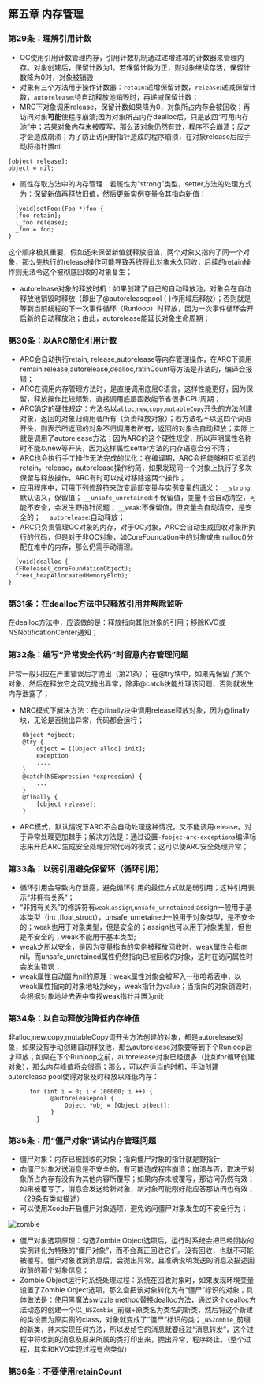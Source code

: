 ## 第五章 内存管理
### 第29条：理解引用计数
- OC使用引用计数管理内存，引用计数机制通过递增递减的计数器来管理内存。对象创建后，保留计数为1。若保留计数为正，则对象继续存活，保留计数降为0时，对象被销毁
- 对象有三个方法用于操作计数器：`retain`:递增保留计数，`release`:递减保留计数，`autorelease`:待自动释放池销毁时，再递减保留计数；
- MRC下对象调用release，保留计数如果降为0，对象所占内存会被回收；再访问对象**可能**使程序崩溃;因为对象所占内存dealloc后，只是放回“可用内存池”中；若果对象内存未被覆写，那么该对象仍然有效，程序不会崩溃；反之才会造成崩溃；为了防止访问野指针造成的程序崩溃，在对象release后应手动将指针置nil
```
[object release];
object = nil;
```
- 属性存取方法中的内存管理：若属性为“strong”类型，setter方法的处理方式为：保留新值再释放旧值，然后更新实例变量令其指向新值；
```
- (void)setFoo:(Foo *)foo {
  [foo retain];
  [_foo release];
  _foo = foo;
}
```
这个顺序极其重要，假如还未保留新值就释放旧值，两个对象又指向了同一个对象，那么先执行的release操作可能导致系统将此对象永久回收，后续的retain操作则无法令这个被彻底回收的对象复生；
- autorelease对象的释放时机：如果创建了自己的自动释放池，对象会在自动释放池销毁时释放（即出了@autoreleasepool {    }作用域后释放）；否则就是等到当前线程的下一次事件循环（Runloop）时释放，因为一次事件循环会开启新的自动释放池；由此，autorelease能延长对象生命周期；
### 第30条：以ARC简化引用计数
- ARC会自动执行retain, release,autorelease等内存管理操作，在ARC下调用remain,release,autorelease,dealloc,ratinCount等方法是非法的，编译会报错；
- ARC在调用内存管理方法时，是直接调用底层C语言，这样性能更好，因为保留，释放操作比较频繁，直接调用底层函数能节省很多CPU周期；
- ARC确定的硬性规定：方法名以`alloc`,`new`,`copy`,`mutableCopy`开头的方法创建对象，返回的对象归调用者所有（负责释放对象）；若方法名不以这四个词语开头，则表示所返回的对象不归调用者所有，返回的对象会自动释放；实际上就是调用了autorelease方法；因为ARC的这个硬性规定，所以声明属性名称时不能以new等开头，因为这样属性setter方法的内存语意会分不清；
- ARC也会执行手工操作无法完成的优化：在编译期，ARC会把能够相互抵消的retain，release，autorelease操作约简，如果发现同一个对象上执行了多次保留与释放操作，ARC有时可以成对移除这两个操作；
- 应用程序中，可用下列修辞符来改变局部变量与实例变量的语义：
`__strong`:默认语义，保留值；
`__unsafe_unretained`:不保留值，变量不会自动清空，可能不安全，会发生野指针问题；
`__weak`:不保留值，但变量会自动清空，是安全的；
`__autorelease`:自动释放；
- ARC只负责管理OC对象的内存，对于OC对象，ARC会自动生成回收对象所执行的代码，但是对于非OC对象，如CoreFoundation中的对象或由malloc()分配在堆中的内存，那么仍需手动清理。
```
- (void)dealloc {
  CFRelease(_coreFoundationObject);
  free(_heapAllocaatedMemoryBlob);
}
```
### 第31条：在dealloc方法中只释放引用并解除监听
在dealloc方法中，应该做的是：释放指向其他对象的引用；移除KVO或NSNotificationCenter通知；
### 第32条：编写“异常安全代码”时留意内存管理问题
异常一般只应在严重错误后才抛出（第21条）；
在@try块中，如果先保留了某个对象，然后在释放它之前又抛出异常，除非@catch块能处理该问题，否则就发生内存泄露了；
- MRC模式下解决方法：在@finally块中调用release释放对象，因为@finally块，无论是否抛出异常，代码都会运行；
```
    Object *ojbect;
    @try {
        object = [[Object alloc] init];
        exception
        ....
    }
    @catch(NSExpression *expression) {
        ...
    }
    @finally {
        [object release];
    }
```
- ARC模式，默认情况下ARC不会自动处理这种情况，又不能调用release。对于异常处理更加棘手；解决方法是：通过设置`-fobjec-arc-exceptions`编译标志来开启ARC生成安全处理异常代码的模式；这可以使ARC安全处理异常；
### 第33条：以弱引用避免保留环（循环引用）
- 循环引用会导致内存泄露，避免循环引用的最佳方式就是弱引用；这种引用表示“非拥有关系”；
- “非拥有关系”的修辞符有`weak`,`assign`,`unsafe_unretained`;assign一般用于基本类型（int ,float,struct），unsafe_unretained一般用于对象类型，是不安全的；weak也用于对象类型，但是安全的；assign也可以用于对象类型，但也是不安全的；weak不能用于基本类型;
- weak之所以安全，是因为变量指向的实例被释放回收时，weak属性会指向nil，而unsafe_unretained属性仍然指向已被回收的对象，这时在访问属性时会发生错误；
- weak属性自动置为nil的原理：weak属性对象会被写入一张哈希表中，以weak属性指向的对象地址为key，weak指针为value；当指向的对象销毁时，会根据对象地址去表中查找weak指针并置为nil;
### 第34条：以自动释放池降低内存峰值
非alloc,new,copy,mutableCopy词开头方法创建的对象，都是autorelease对象，如果没有手动创建自动释放池，那么autorelease对象要等到下个Runloop后才释放；如果在下个Runloop之前，autorelease对象已经很多（比如for循环创建对象），那么内存峰值将会很高；那么，可以在适当的时机，手动创建autorelease pool使得对象及时释放以降低内存：
```
      for (int i = 0; i < 100000; i ++) {
            @autoreleasepool {
                Object *obj = [Object ojbect];
            }
        }
```

### 第35条：用“僵尸对象”调试内存管理问题
- 僵尸对象：内存已被回收的对象；指向僵尸对象的指针就是野指针
- 向僵尸对象发送消息是不安全的，有可能造成程序崩溃；崩溃与否，取决于对象所占内存有没有为其他内容所覆写；如果内存未被覆写，那访问仍然有效；如果被覆写了，消息会发送给新对象，新对象可能刚好能应答那访问也有效；（29条有类似描述）
- 可以使用Xcode开启僵尸对象选项，避免访问僵尸对象发生的不安全行为；

![zombie](https://upload-images.jianshu.io/upload_images/2427856-7c3da7e5cff04686.png?imageMogr2/auto-orient/strip%7CimageView2/2/w/1240)

- 僵尸对象选项原理：勾选Zombie Object选项后，运行时系统会把已经回收的实例转化为特殊的“僵尸对象”，而不会真正回收它们。没有回收，也就不可能被覆写。僵尸对象收到消息后，会抛出异常，且准确说明发送的消息及描述回收前的那个对象信息；
- Zombie Object运行时系统处理过程：系统在回收对象时，如果发现环境变量设置了Zombie Object选项，那么会把该对象转化为有“僵尸”标识的对象；具体做法是：使用黑魔法swizzle method替换dealloc方法，通过这个dealloc方法动态的创建一个以`_NSZombie_`前缀+原类名为类名的新类，然后将这个新建的类设置为原实例的class，对象就变成了“僵尸”标识的类；`_NSZombie_`前缀的新类，并未实现任何方法，所以发给它的消息就要经过“消息转发”，这个过程中将收到的消息及原来所属的类打印出来，抛出异常，程序终止。（整个过程，其实和KVO实现过程有点类似）

### 第36条：不要使用retainCount
